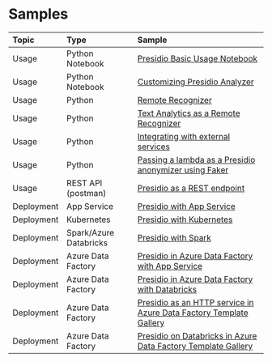 # Samples

| Topic       | Type                   | Sample                                                                                                                                          |
| :---------- | :--------------------- | :---------------------------------------------------------------------------------------------------------------------------------------------- |
| Usage       | Python Notebook        | [Presidio Basic Usage Notebook](python/presidio_notebook.ipynb)                                                                                 |
| Usage       | Python Notebook        | [Customizing Presidio Analyzer](python/customizing_presidio_analyzer.ipynb)                                                                     |
| Usage       | Python                 | [Remote Recognizer](python/example_remote_recognizer.py)                                                                                        |
| Usage       | Python                 | [Text Analytics as a Remote Recognizer](python/text_analytics/index.md)                                                                         |
| Usage       | Python                 | [Integrating with external services](python/integrating_with_external_services.ipynb)                                                                         |
| Usage       | Python                 | [Passing a lambda as a Presidio anonymizer using Faker](python/example_custom_lambda_anonymizer.py)                                             |
| Usage       | REST API (postman)     | [Presidio as a REST endpoint](docker/index.md)                                                                                                  |
| Deployment  | App Service            | [Presidio with App Service](deployments/app-service/index.md)                                                                                   |
| Deployment  | Kubernetes             | [Presidio with Kubernetes](deployments/k8s/index.md)                                                                                            |
| Deployment  | Spark/Azure Databricks | [Presidio with Spark](deployments/spark/index.md)                                                                                               |
| Deployment  | Azure Data Factory     | [Presidio in Azure Data Factory with App Service](deployments/data-factory/presidio-data-factory.md#option-1-presidio-as-an-http-rest-endpoint) |
| Deployment  | Azure Data Factory     | [Presidio in Azure Data Factory with Databricks](deployments/data-factory/presidio-data-factory.md#option-2-presidio-on-azure-databricks)       |
| Deployment  | Azure Data Factory     | [Presidio as an HTTP service in Azure Data Factory Template Gallery](deployments/data-factory/presidio-data-factory-template-gallery-http.md)                           |
| Deployment  | Azure Data Factory     | [Presidio on Databricks in Azure Data Factory Template Gallery](deployments/data-factory/presidio-data-factory-template-gallery-databricks.md)                           |
